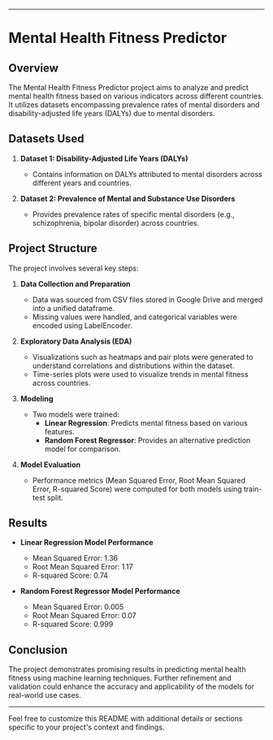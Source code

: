 

---

# Mental Health Fitness Predictor

## Overview

The Mental Health Fitness Predictor project aims to analyze and predict mental health fitness based on various indicators across different countries. It utilizes datasets encompassing prevalence rates of mental disorders and disability-adjusted life years (DALYs) due to mental disorders.

## Datasets Used

1. **Dataset 1: Disability-Adjusted Life Years (DALYs)**
   - Contains information on DALYs attributed to mental disorders across different years and countries.

2. **Dataset 2: Prevalence of Mental and Substance Use Disorders**
   - Provides prevalence rates of specific mental disorders (e.g., schizophrenia, bipolar disorder) across countries.

## Project Structure

The project involves several key steps:

1. **Data Collection and Preparation**
   - Data was sourced from CSV files stored in Google Drive and merged into a unified dataframe.
   - Missing values were handled, and categorical variables were encoded using LabelEncoder.

2. **Exploratory Data Analysis (EDA)**
   - Visualizations such as heatmaps and pair plots were generated to understand correlations and distributions within the dataset.
   - Time-series plots were used to visualize trends in mental fitness across countries.

3. **Modeling**
   - Two models were trained:
     - **Linear Regression**: Predicts mental fitness based on various features.
     - **Random Forest Regressor**: Provides an alternative prediction model for comparison.

4. **Model Evaluation**
   - Performance metrics (Mean Squared Error, Root Mean Squared Error, R-squared Score) were computed for both models using train-test split.

## Results

- **Linear Regression Model Performance**
  - Mean Squared Error: 1.36
  - Root Mean Squared Error: 1.17
  - R-squared Score: 0.74

- **Random Forest Regressor Model Performance**
  - Mean Squared Error: 0.005
  - Root Mean Squared Error: 0.07
  - R-squared Score: 0.999

## Conclusion

The project demonstrates promising results in predicting mental health fitness using machine learning techniques. Further refinement and validation could enhance the accuracy and applicability of the models for real-world use cases.

---

Feel free to customize this README with additional details or sections specific to your project's context and findings.
